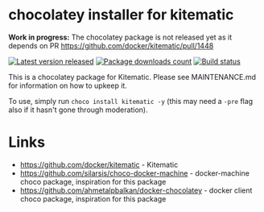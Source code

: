 # chocolatey installer for kitematic

**Work in progress:** The chocolatey package is not released yet as it depends on PR https://github.com/docker/kitematic/pull/1448

[![Latest version released](https://img.shields.io/chocolatey/v/kitematic.svg)](https://chocolatey.org/packages/kitematic)
[![Package downloads count](https://img.shields.io/chocolatey/dt/kitematic.svg)](https://chocolatey.org/packages/kitematic)
[![Build status](https://ci.appveyor.com/api/projects/status/ymrtko1qvvpv6b5v?svg=true)](https://ci.appveyor.com/project/StefanScherer/choco-kitematic)

This is a chocolatey package for Kitematic. Please see MAINTENANCE.md
for information on how to upkeep it.

To use, simply run `choco install kitematic -y` (this may need a `-pre`
flag also if it hasn't gone through moderation).

# Links

* https://github.com/docker/kitematic - Kitematic
* https://github.com/silarsis/choco-docker-machine - docker-machine choco package, inspiration for this package
* https://github.com/ahmetalpbalkan/docker-chocolatey - docker client choco package, inspiration for this package
